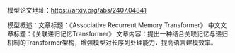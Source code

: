 模型论文地址：https://arxiv.org/abs/2407.04841

模型概述：文章标题：《Associative Recurrent Memory Transformer》
中文文章标题：《关联递归记忆Transformer》
文章内容：提出一种结合关联记忆与递归机制的Transformer架构，增强模型对长序列处理能力，提高语言建模效率。
